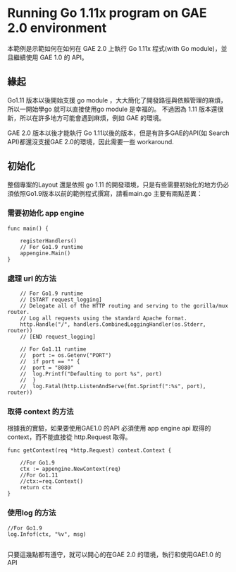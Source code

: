 # Running  Go 1.11x program on GAE 2.0 environment

本範例是示範如何在如何在 GAE 2.0 上執行 Go 1.11x 程式(with Go module)，並且繼續使用 GAE 1.0 的 API。

## 緣起

Go1.11 版本以後開始支援 go module ，大大簡化了開發路徑與依賴管理的麻煩，所以一開始學go 就可以直接使用go module 是幸福的。
不過因為 1.11 版本還很新，所以在許多地方可能會遇到麻煩，例如 GAE 的環境。

GAE 2.0 版本以後才能執行 Go 1.11以後的版本，但是有許多GAE的API(如 Search API)都還沒支援GAE 2.0的環境，因此需要一些 workaround.

## 初始化

整個專案的Layout 還是依照 go 1.11 的開發環境，只是有些需要初始化的地方仍必須依照Go1.9版本以前的範例程式撰寫，請看main.go
主要有兩點差異：

### 需要初始化 app engine
```
func main() {

	registerHandlers()
	// For Go1.9 runtime
	appengine.Main()
}
```
### 處理 url 的方法

```
    // For Go1.9 runtime
	// [START request_logging]
	// Delegate all of the HTTP routing and serving to the gorilla/mux router.
	// Log all requests using the standard Apache format.
	http.Handle("/", handlers.CombinedLoggingHandler(os.Stderr, router))
	// [END request_logging]

	// For Go1.11 runtime
	//  port := os.Getenv("PORT")
	//  if port == "" {
	//	port = "8080"
	//	log.Printf("Defaulting to port %s", port)
	//  }
	//  log.Fatal(http.ListenAndServe(fmt.Sprintf(":%s", port), router))

```

### 取得 context 的方法

根據我的實驗，如果要使用GAE1.0 的API 必須使用 app engine api 取得的 context，而不能直接從 http.Request 取得。 

```
func getContext(req *http.Request) context.Context {

	//For Go1.9
	ctx := appengine.NewContext(req)
	//For Go1.11
	//ctx:=req.Context()
	return ctx
}
```

### 使用log 的方法

```
//For Go1.9
log.Infof(ctx, "%v", msg)
	
```

只要這幾點都有遵守，就可以開心的在GAE 2.0 的環境，執行和使用GAE1.0 的API